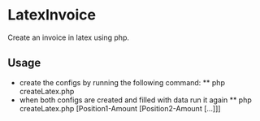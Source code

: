 # LatexInvoice

Create an invoice in latex using php.

## Usage

* create the configs by running the following command:
** php createLatex.php
* when both configs are created and filled with data run it again
** php createLatex.php [Position1-Amount [Position2-Amount [...]]] 

